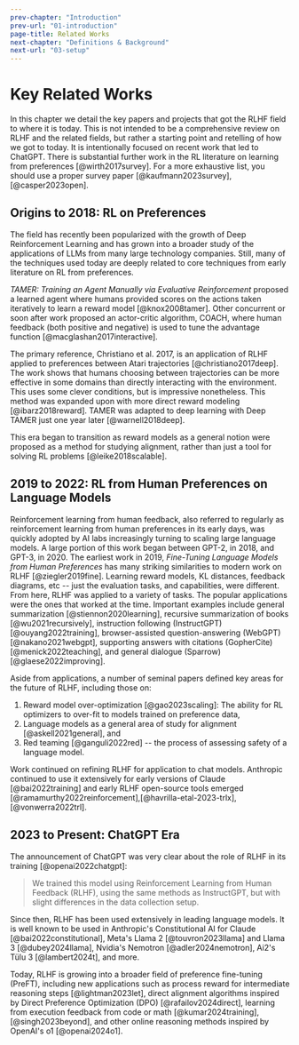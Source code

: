 ```yaml
---
prev-chapter: "Introduction"
prev-url: "01-introduction"
page-title: Related Works
next-chapter: "Definitions & Background"
next-url: "03-setup"
---
```


# Key Related Works

In this chapter we detail the key papers and projects that got the RLHF field to where it is today.
This is not intended to be a comprehensive review on RLHF and the related fields, but rather a starting point and retelling of how we got to today.
It is intentionally focused on recent work that led to ChatGPT.
There is substantial further work in the RL literature on learning from preferences [@wirth2017survey]. 
For a more exhaustive list, you should use a proper survey paper [@kaufmann2023survey],[@casper2023open].

## Origins to 2018: RL on Preferences

The field has recently been popularized with the growth of Deep Reinforcement Learning and has grown into a broader study of the applications of LLMs from many large technology companies.
Still, many of the techniques used today are deeply related to core techniques from early literature on RL from preferences.

*TAMER: Training an Agent Manually via Evaluative Reinforcement* proposed a learned agent where humans provided scores on the actions taken iteratively to learn a reward model [@knox2008tamer]. Other concurrent or soon after work proposed an actor-critic algorithm, COACH, where human feedback (both positive and negative) is used to tune the advantage function [@macglashan2017interactive].

The primary reference, Christiano et al. 2017, is an application of RLHF applied to preferences between Atari trajectories [@christiano2017deep]. The work shows that humans choosing between trajectories can be more effective in some domains than directly interacting with the environment. This uses some clever conditions, but is impressive nonetheless.
This method was expanded upon with more direct reward modeling [@ibarz2018reward].
TAMER was adapted to deep learning with Deep TAMER just one year later [@warnell2018deep].

This era began to transition as reward models as a general notion were proposed as a method for studying alignment, rather than just a tool for solving RL problems [@leike2018scalable].

## 2019 to 2022: RL from Human Preferences on Language Models

Reinforcement learning from human feedback, also referred to regularly as reinforcement learning from human preferences in its early days, was quickly adopted by AI labs increasingly turning to scaling large language models.
A large portion of this work began between GPT-2, in 2018, and GPT-3, in 2020.
The earliest work in 2019, *Fine-Tuning Language Models from Human Preferences* has many striking similarities to modern work on RLHF [@ziegler2019fine]. Learning reward models, KL distances, feedback diagrams, etc -- just the evaluation tasks, and capabilities, were different.
From here, RLHF was applied to a variety of tasks.
The popular applications were the ones that worked at the time.
Important examples include general summarization [@stiennon2020learning], recursive summarization of books [@wu2021recursively], instruction following (InstructGPT) [@ouyang2022training], browser-assisted question-answering (WebGPT) [@nakano2021webgpt], supporting answers with citations (GopherCite) [@menick2022teaching], and general dialogue (Sparrow) [@glaese2022improving].

Aside from applications, a number of seminal papers defined key areas for the future of RLHF, including those on:

1. Reward model over-optimization [@gao2023scaling]: The ability for RL optimizers to over-fit to models trained on preference data,
2. Language models as a general area of study for alignment [@askell2021general], and
3. Red teaming [@ganguli2022red] -- the process of assessing safety of a language model.

Work continued on refining RLHF for application to chat models.
Anthropic continued to use it extensively for early versions of Claude [@bai2022training] and early RLHF open-source tools emerged [@ramamurthy2022reinforcement],[@havrilla-etal-2023-trlx],[@vonwerra2022trl].

## 2023 to Present: ChatGPT Era

The announcement of ChatGPT was very clear about the role of RLHF in its training [@openai2022chatgpt]:

> We trained this model using Reinforcement Learning from Human Feedback (RLHF), using the same methods as InstructGPT⁠, but with slight differences in the data collection setup.

Since then, RLHF has been used extensively in leading language models. 
It is well known to be used in Anthropic's Constitutional AI for Claude [@bai2022constitutional], Meta's Llama 2 [@touvron2023llama] and Llama 3 [@dubey2024llama], Nvidia's Nemotron [@adler2024nemotron], Ai2's Tülu 3 [@lambert2024t], and more.

Today, RLHF is growing into a broader field of preference fine-tuning (PreFT), including new applications such as process reward for intermediate reasoning steps [@lightman2023let], direct alignment algorithms inspired by Direct Preference Optimization (DPO) [@rafailov2024direct], learning from execution feedback from code or math [@kumar2024training],[@singh2023beyond], and other online reasoning methods inspired by OpenAI's o1 [@openai2024o1].
